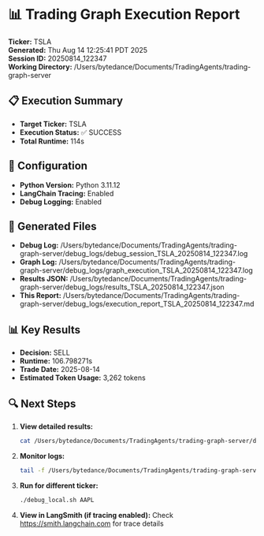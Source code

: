 # 📊 Trading Graph Execution Report

**Ticker:** TSLA  
**Generated:** Thu Aug 14 12:25:41 PDT 2025  
**Session ID:** 20250814_122347  
**Working Directory:** /Users/bytedance/Documents/TradingAgents/trading-graph-server

## 📋 Execution Summary

- **Target Ticker:** TSLA
- **Execution Status:** ✅ SUCCESS
- **Total Runtime:** 114s

## 🔧 Configuration

- **Python Version:** Python 3.11.12
- **LangChain Tracing:** Enabled
- **Debug Logging:** Enabled

## 📂 Generated Files

- **Debug Log:** /Users/bytedance/Documents/TradingAgents/trading-graph-server/debug_logs/debug_session_TSLA_20250814_122347.log
- **Graph Log:** /Users/bytedance/Documents/TradingAgents/trading-graph-server/debug_logs/graph_execution_TSLA_20250814_122347.log  
- **Results JSON:** /Users/bytedance/Documents/TradingAgents/trading-graph-server/debug_logs/results_TSLA_20250814_122347.json
- **This Report:** /Users/bytedance/Documents/TradingAgents/trading-graph-server/debug_logs/execution_report_TSLA_20250814_122347.md

## 📊 Key Results

- **Decision:** SELL
- **Runtime:** 106.798271s
- **Trade Date:** 2025-08-14
- **Estimated Token Usage:** 3,262 tokens

## 🔍 Next Steps

1. **View detailed results:**
   ```bash
   cat /Users/bytedance/Documents/TradingAgents/trading-graph-server/debug_logs/results_TSLA_20250814_122347.json | jq .
   ```

2. **Monitor logs:**
   ```bash
   tail -f /Users/bytedance/Documents/TradingAgents/trading-graph-server/debug_logs/graph_execution_TSLA_20250814_122347.log
   ```

3. **Run for different ticker:**
   ```bash
   ./debug_local.sh AAPL
   ```

4. **View in LangSmith (if tracing enabled):**
   Check https://smith.langchain.com for trace details

